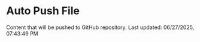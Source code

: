 # Auto Push File

Content that will be pushed to GitHub repository.
Last updated: 06/27/2025, 07:43:49 PM